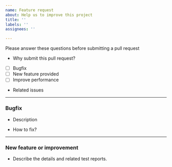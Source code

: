 ```yaml
---
name: Feature request
about: Help us to improve this project
title: ''
labels: ''
assignees: ''

---
```


Please answer these questions before submitting a pull request

- Why submit this pull request?
- [ ] Bugfix
- [ ] New feature provided
- [ ] Improve performance

- Related issues

___
### Bugfix
- Description

- How to fix?

___
### New feature or improvement
- Describe the details and related test reports.
